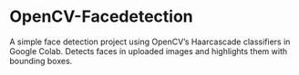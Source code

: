 # OpenCV-Facedetection
A simple face detection project using OpenCV’s Haarcascade classifiers in Google Colab. Detects faces in uploaded images and highlights them with bounding boxes.
